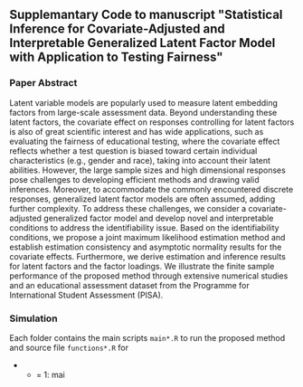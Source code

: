 ## Supplemantary Code to manuscript "Statistical Inference for Covariate-Adjusted and Interpretable Generalized Latent Factor Model with Application to Testing Fairness"

### Paper Abstract

Latent variable models are popularly used to measure latent embedding factors from large-scale assessment data. Beyond understanding these latent factors, the covariate effect on responses controlling for latent factors is also of great scientific interest and has wide applications, such as evaluating the fairness of educational testing, where the covariate effect reflects whether a test question is biased toward certain individual characteristics (e.g., gender and race), taking into account their latent abilities. However, the large sample sizes and high dimensional responses pose challenges to developing efficient methods and drawing valid inferences. Moreover, to accommodate the commonly encountered discrete responses, generalized latent factor models are often assumed, adding further complexity. To address these challenges, we consider a covariate-adjusted generalized factor model and develop novel and interpretable conditions to address the identifiability issue. Based on the identifiability conditions, we propose a joint maximum likelihood estimation method and establish estimation consistency and asymptotic normality results for the covariate effects. Furthermore, we derive estimation and inference results for latent factors and the factor loadings.  We illustrate the finite sample performance of the proposed method through extensive numerical studies and an educational assessment dataset from the Programme for International Student Assessment (PISA). 

### Simulation

Each folder contains the main scripts `main*.R` to run the proposed method and source file `functions*.R` for 

- * = 1: mai
